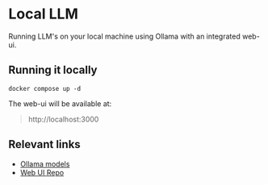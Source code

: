 # Local LLM

Running LLM's  on your local machine using Ollama with an integrated web-ui.


## Running it locally

```shell
docker compose up -d
```

The web-ui will be available at: 
> http://localhost:3000


## Relevant links

- [Ollama models](https://ollama.com/library)
- [Web UI Repo](https://github.com/open-webui/open-webui)
